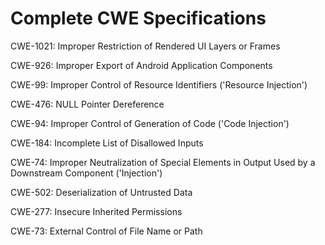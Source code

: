 

# Complete CWE Specifications

CWE-1021: Improper Restriction of Rendered UI Layers or Frames

CWE-926: Improper Export of Android Application Components

CWE-99: Improper Control of Resource Identifiers ('Resource Injection')

CWE-476: NULL Pointer Dereference

CWE-94: Improper Control of Generation of Code ('Code Injection')

CWE-184: Incomplete List of Disallowed Inputs

CWE-74: Improper Neutralization of Special Elements in Output Used by a Downstream Component ('Injection')

CWE-502: Deserialization of Untrusted Data

CWE-277: Insecure Inherited Permissions

CWE-73: External Control of File Name or Path